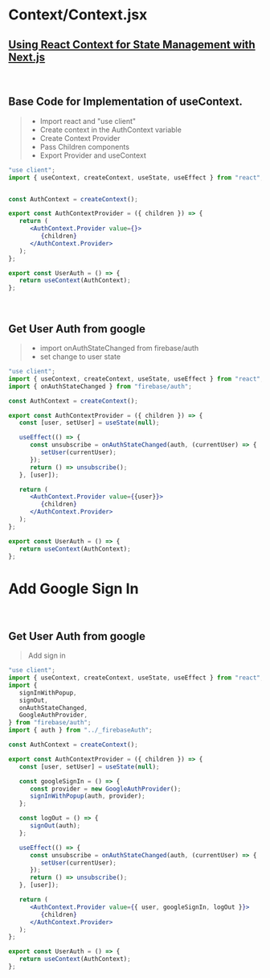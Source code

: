 # Context/Context.jsx
## [Using React Context for State Management with Next.js](https://vercel.com/guides/react-context-state-management-nextjs)
<br/>

## Base Code for Implementation of useContext.
>  - Import react and "use client"
>  - Create context in the AuthContext variable
>  - Create Context Provider
>  - Pass Children components
>  - Export Provider and useContext

```jsx
"use client";
import { useContext, createContext, useState, useEffect } from "react";


const AuthContext = createContext();

export const AuthContextProvider = ({ children }) => {
   return (
      <AuthContext.Provider value={}>
         {children}
      </AuthContext.Provider>
   );
};

export const UserAuth = () => {
   return useContext(AuthContext);
};

```


<br/>

## Get User Auth from google 
>  - import onAuthStateChanged from firebase/auth
>  - set change to user state

```jsx
"use client";
import { useContext, createContext, useState, useEffect } from "react";
import { onAuthStateChanged } from "firebase/auth";

const AuthContext = createContext();

export const AuthContextProvider = ({ children }) => {
   const [user, setUser] = useState(null); 

   useEffect(() => {
      const unsubscribe = onAuthStateChanged(auth, (currentUser) => {
         setUser(currentUser);
      });
      return () => unsubscribe();
   }, [user]);

   return (
      <AuthContext.Provider value={{user}}>
         {children}
      </AuthContext.Provider>
   );
};

export const UserAuth = () => {
   return useContext(AuthContext);
};

```
# Add Google Sign In

<br/>

## Get User Auth from google 
>  Add sign in
```jsx
"use client";
import { useContext, createContext, useState, useEffect } from "react";
import {
   signInWithPopup,
   signOut,
   onAuthStateChanged,
   GoogleAuthProvider,
} from "firebase/auth";
import { auth } from "../_firebaseAuth";

const AuthContext = createContext();

export const AuthContextProvider = ({ children }) => {
   const [user, setUser] = useState(null); 

   const googleSignIn = () => {
      const provider = new GoogleAuthProvider();
      signInWithPopup(auth, provider);
   };

   const logOut = () => {
      signOut(auth);
   };

   useEffect(() => {
      const unsubscribe = onAuthStateChanged(auth, (currentUser) => {
         setUser(currentUser);
      });
      return () => unsubscribe();
   }, [user]);

   return (
      <AuthContext.Provider value={{ user, googleSignIn, logOut }}>
         {children}
      </AuthContext.Provider>
   );
};

export const UserAuth = () => {
   return useContext(AuthContext);
};

```


